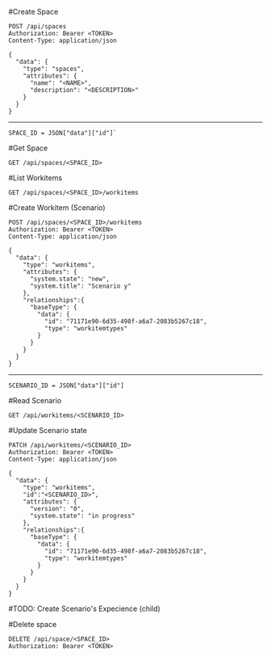 #Create Space
```
POST /api/spaces
Authorization: Bearer <TOKEN>
Content-Type: application/json

{
  "data": {
    "type": "spaces",
    "attributes": {
      "name": "<NAME>",
      "description": "<DESCRIPTION>"
    }
  }
}
```
---
```
SPACE_ID = JSON["data"]["id"]`
```

#Get Space
```
GET /api/spaces/<SPACE_ID>
```

#List Workitems
```
GET /api/spaces/<SPACE_ID>/workitems
```

#Create Workitem (Scenario)
```
POST /api/spaces/<SPACE_ID>/workitems
Authorization: Bearer <TOKEN>
Content-Type: application/json

{
  "data": {
    "type": "workitems",
    "attributes": {
      "system.state": "new",
      "system.title": "Scenario y"
    },
    "relationships":{
      "baseType": {
        "data": {
          "id": "71171e90-6d35-498f-a6a7-2083b5267c18",
          "type": "workitemtypes"
        }
      }
    }
  }
}
```
---
```
SCENARIO_ID = JSON["data"]["id"]
```

#Read Scenario
```
GET /api/workitems/<SCENARIO_ID>
```

#Update Scenario state
```
PATCH /api/workitems/<SCENARIO_ID>
Authorization: Bearer <TOKEN>
Content-Type: application/json

{
  "data": {
    "type": "workitems",
    "id":"<SCENARIO_ID>",
    "attributes": {
      "version": "0",
      "system.state": "in progress"
    },
    "relationships":{
      "baseType": {
        "data": {
          "id": "71171e90-6d35-498f-a6a7-2083b5267c18",
          "type": "workitemtypes"
        }
      }
    }
  }
}
```

#TODO: Create Scenario's Expecience (child)

#Delete space
```
DELETE /api/space/<SPACE_ID>
Authorization: Bearer <TOKEN>
```
